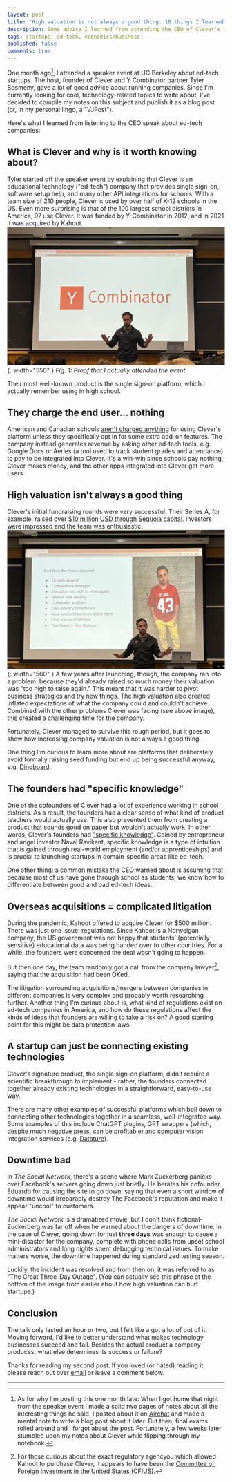 ```yaml
---
layout: post
title: "High valuation is not always a good thing: 10 things I learned from Clever's CEO"
description: Some advice I learned from attending the CEO of Clever's talk on startups last month at UC Berkeley.
tags: startups, ed-tech, economics/business
published: false
comments: true
---
```


One month ago[^fn-1], I attended a speaker event at UC Berkeley about ed-tech startups. 
The host, founder of Clever and Y Combinator partner Tyler Bosmeny, gave a lot of good advice about running companies.
Since I'm currently looking for cool, technology-related topics to write about, I've decided to compile my notes on this subject and publish it as a blog post (or, in my personal lingo, a "VJPost").

Here's what I learned from listening to the CEO speak about ed-tech companies:

## What is Clever and why is it worth knowing about? 
Tyler started off the speaker event by explaining that Clever is an educational technology ("ed-tech") company that provides single sign-on, software setup help, and many other API integrations for schools. 
With a team size of 210 people, Clever is used by over half of K-12 schools in the US. Even more surprising is that of the 100 largest school districts in America, 97 use Clever.
It was funded by Y-Combinator in 2012, and in 2021 it was acquired by Kahoot.
![Tyler Bosmeny standing behind a large Y Combinator logo in a college lecture hall](/assets/images/startup1.jpg){: width="550" }
*Fig. 1: Proof that I actually attended the event*

Their most well-known product is the single sign-on platform, which I actually remember using in high school. 


## They charge the end user... nothing
American and Canadian schools [aren't charged anything](https://support.clever.com/hc/s/articles/202393278?language=en_US) for using Clever's platform unless they specifically opt in for some extra add-on features. 
 The company instead generates revenue by asking other ed-tech tools, e.g. Google Docs or Aeries (a tool used to track student grades and attendance) to pay to be integrated into Clever. It's a win-win since schools pay nothing, Clever makes money, and the other apps integrated into Clever get more users.
## High valuation isn't always a good thing
Clever's initial fundraising rounds were very successful. 
Their Series A, for example, raised over [$10 million USD through Sequoia capital](https://finance.yahoo.com/news/clever-raises-10-3-million-113000627.html).
Investors were impressed and the team was enthusiastic.
	![List of reasons why Clever started to hit a rough spot](/assets/images/startup2.jpg){: width="560" }
A few years after launching, though, the company ran into a problem: 
because they'd already raised so much money their valuation was "too high to raise again." 
This meant that it was harder to pivot business strategies and try new things. 
The high valuation also created inflated expectations of what the company could and couldn't achieve. 
Combined with the other problems Clever was facing (see above image), this created a challenging time for the company.

Fortunately, Clever managed to survive this rough period, but it goes to show how increasing company valuation is not always a good thing.

One thing I'm curious to learn more about are platforms that deliberately avoid formally raising seed funding but end up being successful anyway, e.g. [Dingboard](https://dingboard.com/).
## The founders had "specific knowledge"
One of the cofounders of Clever had a lot of experience working in school districts. 
As a result, the founders had a clear sense of what kind of product teachers would actually use. 
This also prevented them from creating a product that sounds good on paper but wouldn't actually work.
In other words, Clever's founders had ["specific knowledge"](https://nav.al/specific-knowledge). Coined by entrepreneur and angel investor Naval Ravikant, specific knowledge is a type of intuition that is gained through real-world employment (and/or apprenticeships) and is crucial to launching startups in domain-specific areas like ed-tech.

One other thing: a common mistake the CEO warned about is assuming that because most of us have gone through school as students, we know how to differentiate between good and bad ed-tech ideas.

## Overseas acquisitions = complicated litigation
During the pandemic, Kahoot offered to acquire Clever for $500 million. 
There was just one issue: regulations.
Since Kahoot is a Norweigan company, the US government was not happy that students' (potentially sensitive) educational data was being handed over to other countries.
For a while, the founders were concerned the deal wasn't going to happen.

But then one day, the team randomly got a call from the company lawyer[^fn-2], saying that the acquisition had been OKed.

The litigation surrounding acquisitions/mergers between companies in different companies is very complex and probably worth researching further. 
Another thing I'm curious about is, what kind of regulations exist on ed-tech companies in America, and how do these regulations affect the kinds of ideas that founders are willing to take a risk on? A good starting point for this might be data protection laws.

## A startup can just be connecting existing technologies
Clever's signature product, the single sign-on platform, didn't require a scientific breakthrough to implement - rather, the founders connected together already existing technologies in a straightforward, easy-to-use way.

There are many other examples of successful platforms which boil down to connecting other technologies together in a seamless, well-integrated way. 
Some examples of this include ChatGPT plugins, GPT wrappers (which, despite much negative press, can be profitable) and computer vision integration services (e.g. [Datature](https://www.datature.io/)).
## Downtime bad
In *The Social Network*, there's a scene where Mark Zuckerberg panicks over Facebook's servers going down just briefly.
He berates his cofounder Eduardo for causing the site to go down, saying that even a short window of downtime would irreparably destroy The Facebook's reputation and make it appear "uncool" to customers.

*The Social Network* is a dramatized movie, but I don't think fictional-Zuckerberg was far off when he warned about the dangers of downtime. 
In the case of Clever, going down for just **three days** was enough to cause a mini-disaster for the company, complete with phone calls from upset school administrators and long nights spent debugging technical issues. 
To make matters worse, the downtime happened during standardized testing season.

Luckily, the incident was resolved and from then on, it was referred to as "The Great Three-Day Outage". 
(You can actually see this phrase at the bottom of the image from earlier about how high valuation can hurt startups.)

## Conclusion
The talk only lasted an hour or two, but I felt like a got a lot of out of it. 
Moving forward, I'd like to better understand what makes technology businesses succeed and fail. 
Besides the actual product a company produces, what else determines its success or failure?

Thanks for reading my second post. If you loved (or hated) reading it, please reach out over <a href="mailto:vijaykethanaboyina@gmail.com">email</a> or leave a comment below.

----- 
[^fn-1]: As for why I'm posting this one month late: When I got home that night from the speaker event I made a solid two pages of notes about all the interesting things he said. I posted about it on [Airchat](https://www.air.chat/) and made a mental note to write a blog post about it later. But then, final exams rolled around and I forgot about the post. Fortunately, a few weeks later stumbled upon my notes about Clever while flipping through my notebook.
[^fn-2]: For those curious about the exact regulatory agencyou  which allowed Kahoot to purchase Clever, it appears to have been the [Committee on Foreign Investment in the United States (CFIUS)](https://kahoot.com/investor/announcements/kahoots-acquisition-of-clever-update-regarding-expected-time-of-completion/).
